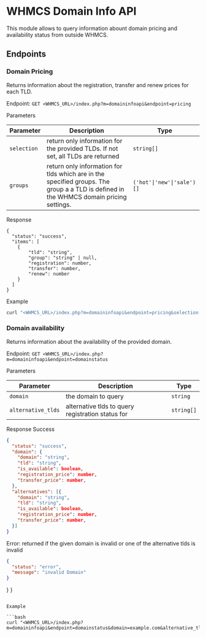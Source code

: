 # WHMCS Domain Info API

This module allows to query information abount domain pricing and availability status from outside WHMCS.

## Endpoints

### Domain Pricing

Returns information about the registration, transfer and renew prices for each TLD.

Endpoint: `GET <WHMCS_URL>/index.php?m=domaininfoapi&endpoint=pricing`

Parameters

| Parameter   | Description                                                                                                                            | Type                       |
|-------------|----------------------------------------------------------------------------------------------------------------------------------------|----------------------------|
| `selection` | return only information for the provided TLDs. If not set, all TLDs are returned                                                       | `string[]`                 |
| `groups`    | return only information for tlds which are in the specified groups. The group a a TLD is defined in the WHMCS domain pricing settings. | `('hot'\|'new'\|'sale')[]` |

Response

```
{
  "status": "success",
  "items": [
    {
        "tld": "string",
        "group": "string" | null,
        "registration": number,
        "transfer": number,
        "renew": number
    }
  ]
}
```

Example

```bash
curl "<WHMCS_URL>/index.php?m=domaininfoapi&endpoint=pricing&selection[]=com&selection[]=de"
```

### Domain availability

Returns information about the availability of the provided domain.

Endpoint: `GET <WHMCS_URL>/index.php?m=domaininfoapi&endpoint=domainstatus`

Parameters

| Parameter          | Description                                       | Type       |
|--------------------|---------------------------------------------------|------------|
| `domain`           | the domain to query                               | `string`   |
| `alternative_tlds` | alternative tlds to query registration status for | `string[]` |

Response
Success
```json
{
  "status": "success",
  "domain": {
    "domain": "string",
    "tld": "string",
    "is_available": boolean,
    "registration_price": number,
    "transfer_price": number,
  },
  "alternatives": [{
    "domain": "string",
    "tld": "string",
    "is_available": boolean,
    "registration_price": number,
    "transfer_price": number,
  }]
}
```

Error:
returned if the given domain is invalid or one of the alternative tlds is invalid
```json
{
  "status": "error",
  "message": "invalid Domain"
}
```
}
}
```

Example

```bash
curl "<WHMCS_URL>/index.php?m=domaininfoapi&endpoint=domainstatus&domain=example.com&alternative_tlds[]=de"
```
